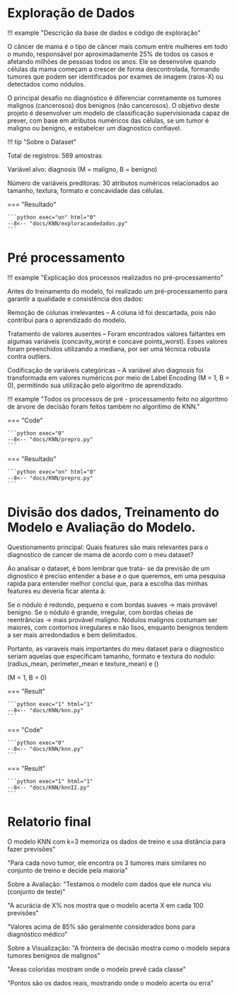 # Exploração de Dados

!!! example "Descrição da base de dados e código de exploração"

O câncer de mama é o tipo de câncer mais comum entre mulheres em todo o mundo, responsável por aproximadamente 25% de todos os casos e afetando milhões de pessoas todos os anos. Ele se desenvolve quando células da mama começam a crescer de forma descontrolada, formando tumores que podem ser identificados por exames de imagem (raios-X) ou detectados como nódulos.

O principal desafio no diagnóstico é diferenciar corretamente os tumores malignos (cancerosos) dos benignos (não cancerosos). O objetivo deste projeto é desenvolver um modelo de classificação supervisionada capaz de prever, com base em atributos numéricos das células, se um tumor é maligno ou benigno, e estabelcer um diagnostico confiavel.

!!! tip "Sobre o Dataset"

Total de registros: 569 amostras

Variável alvo: diagnosis (M = maligno, B = benigno)

Número de variáveis preditoras: 30 atributos numéricos relacionados ao tamanho, textura, formato e concavidade das células.


=== "Resultado"

    ```python exec="on" html="0"
    --8<-- "docs/KNN/exploracaodedados.py"
    ```


# Pré processamento

!!! example "Explicação dos processos realizados no pré-processamento"

Antes do treinamento do modelo, foi realizado um pré-processamento para garantir a qualidade e consistência dos dados:

Remoção de colunas irrelevantes – A coluna id foi descartada, pois não contribui para o aprendizado do modelo.

Tratamento de valores ausentes – Foram encontrados valores faltantes em algumas variáveis (concavity_worst e concave points_worst). Esses valores foram preenchidos utilizando a mediana, por ser uma técnica robusta contra outliers.

Codificação de variáveis categóricas – A variável alvo diagnosis foi transformada em valores numéricos por meio de Label Encoding (M = 1, B = 0), permitindo sua utilização pelo algoritmo de aprendizado.

!!! example "Todos os processos de pré - processamento feito no algoritmo de árvore de decisão foram feitos também no algoritimo de KNN."


=== "Code"

    ```python exec="0"
    --8<-- "docs/KNN/prepro.py"
    ``` 
=== "Resultado"

    ```python exec="on" html="0"
    --8<-- "docs/KNN/prepro.py"
    ```


# Divisão dos dados, Treinamento do Modelo e Avaliação do Modelo.

Questionamento principal: Quais features são mais relevantes para o diagnostico de cancer de mama de acordo com o meu dataset? 

Ao analisar o dataset, é bom lembrar que trata- se da previsão de um dignostico é preciso entender a base e o que queremos, em uma pesquisa rapida para entender melhor conclui que, para a escolha das minhas features eu deveria ficar atenta á: 

Se o nódulo é redondo, pequeno e com bordas suaves → mais provável benigno.
Se o nódulo é grande, irregular, com bordas cheias de reentrâncias → mais provável maligno.
Nódulos malignos costumam ser maiores, com contornos irregulares e não lisos, enquanto benignos tendem a ser mais arredondados e bem delimitados.

Portanto, as varaveis mais importantes do meu dataset para o diagnostico seriam aquelas que especificam tamanho, formato  e textura do nodulo: (radius_mean, perimeter_mean e texture_mean) e ()

 (M = 1, B = 0)

=== "Result"

    ```python exec="1" html="1"
    --8<-- "docs/KNN/knn.py"
    ```

=== "Code"

    ```python exec="0"
    --8<-- "docs/KNN/knn.py"
    ```


=== "Result"

    ```python exec="1" html="1"
    --8<-- "docs/KNN/knnII.py"
    ```



# Relatorio final

O modelo KNN com k=3 memoriza os dados de treino e usa distância para fazer previsões"

"Para cada novo tumor, ele encontra os 3 tumores mais similares no conjunto de treino e decide pela maioria"

Sobre a Avaliação:
"Testamos o modelo com dados que ele nunca viu (conjunto de teste)"

"A acurácia de X% nos mostra que o modelo acerta X em cada 100 previsões"

"Valores acima de 85% são geralmente considerados bons para diagnóstico médico"

Sobre a Visualização:
"A fronteira de decisão mostra como o modelo separa tumores benignos de malignos"

"Áreas coloridas mostram onde o modelo prevê cada classe"

"Pontos são os dados reais, mostrando onde o modelo acerta ou erra"
